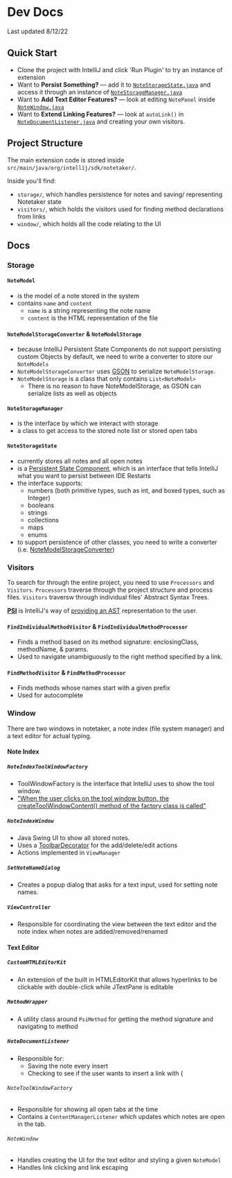 # Dev Docs
Last updated 8/12/22
## Quick Start
- Clone the project with IntelliJ and click 'Run Plugin' to try an instance of 
extension
- Want to **Persist Something?** — add it to 
[`NoteStorageState.java`](src/main/java/org/intellij/sdk/notetaker/storage/NoteStorageState.java)
and access it through an instance of 
[`NoteStorageManager.java`](src/main/java/org/intellij/sdk/notetaker/storage/NoteStorageManager.java)
- Want to **Add Text Editor Features?** — look at editing `NotePanel` inside 
[`NoteWindow.java`](src/main/java/org/intellij/sdk/notetaker/window/texteditor/NoteWindow.java)
- Want to **Extend Linking Features?** — look at `autoLink()` in 
[`NoteDocumentListener.java`](src/main/java/org/intellij/sdk/notetaker/window/texteditor/NoteDocumentListener.java)
and creating your own visitors.

## Project Structure
The main extension code is stored inside 
`src/main/java/org/intellij/sdk/notetaker/`.  

Inside you'll find:
- `storage/`, which handles persistence for notes and saving/
representing Notetaker state 
- `visitors/`, which holds the visitors used for 
finding method declarations from links
- `window/`, which holds all the code relating to the UI

## Docs
### Storage
#### `NoteModel`
- is the model of a note stored in the system
- contains `name` and `content`
  - `name` is a string representing the note name
  - `content` is the HTML representation of the file
#### `NoteModelStorageConverter` & `NoteModelStorage`
- because IntelliJ Persistent State Components do not support
persisting custom Objects by default, we need to write a converter 
to store our `NoteModels`
- `NoteModelStorageConverter` uses [GSON](https://github.com/google/gson) 
to serialize `NoteModelStorage`.
- `NoteModelStorage` is a class that only contains `List<NoteModel>`
  - There is no reason to have NoteModelStorage, as GSON can serialize 
  lists as well as objects

#### `NoteStorageManager`
- is the interface by which we interact with storage
- a class to get access to the stored note list
or stored open tabs

#### `NoteStorageState` 
- currently stores all notes and all open notes
- is a [Persistent State Component](https://plugins.jetbrains.com/docs/intellij/persisting-state-of-components.html),
which is an interface that tells IntelliJ what you want to persist
between IDE Restarts
- the interface supports:
  - numbers (both primitive types, such as int, and boxed types, such as Integer)
  - booleans
  - strings
  - collections
  - maps
  - enums
- to support persistence of other classes, you need to write a converter 
(i.e. [NoteModelStorageConverter](#notemodelstorageconverter--notemodelstorage))

### Visitors
To search for through the entire project, you need to use `Processors` and
`Visitors`. `Processors` traverse through the project structure and process
files. `Visitors` traversw through individual files' Abstract Syntax Trees. 

[**PSI**](https://plugins.jetbrains.com/docs/intellij/psi.html) is IntelliJ's way 
of [providing an AST](https://groups.google.com/g/lint-dev/c/ss18JfF7_hk/m/G8v_QLzdBQAJ)
representation to the user.

#### `FindIndividualMethodVisitor` & `FindIndividualMethodProcessor`
- Finds a method based on its method signature: enclosingClass, methodName, & params.
- Used to navigate unambiguously to the right method specified by a link.

#### `FindMethodVisitor` & `FindMethodProcessor`
- Finds methods whose names start with a given prefix
- Used for autocomplete

### Window
There are two windows in notetaker, a note index (file system manager) 
and a text editor for actual typing.

#### Note Index
##### `NoteIndexToolWindowFactory`
- ToolWindowFactory is the interface that IntelliJ uses to show the tool window.
- ["When the user clicks on the tool window button, the createToolWindowContent() 
method of the factory class is called"](https://plugins.jetbrains.com/docs/intellij/tool-windows.html#programmatic-setup)

##### `NoteIndexWindow`
- Java Swing UI to show all stored notes.
- Uses a [ToolbarDecorator](https://plugins.jetbrains.com/docs/intellij/lists-and-trees.html#toolbardecorator)
for the add/delete/edit actions
- Actions implemented in `ViewManager`

##### `SetNoteNameDialog`
- Creates a popup dialog that asks for a text input, used for setting note names.

##### `ViewController`
- Responsible for coordinating the view between the text editor and the note index when
notes are added/removed/renamed

#### Text Editor
##### `CustomHTMLEditorKit`
- An extension of the built in HTMLEditorKit that allows hyperlinks to
be clickable with double-click while JTextPane is editable

##### `MethodWrapper`
- A utility class around `PsiMethod` for getting the method signature and
navigating to method

##### `NoteDocumentListener`
- Responsible for:
  - Saving the note every insert
  - Checking to see if the user wants to insert a link with \{

###### `NoteToolWindowFactory`
- Responsible for showing all open tabs at the time
- Contains a `ContentManagerListener` which updates which notes are
open in the tab.

###### `NoteWindow`
- Handles creating the UI for the text editor and styling a given `NoteModel`
- Handles link clicking and link escaping